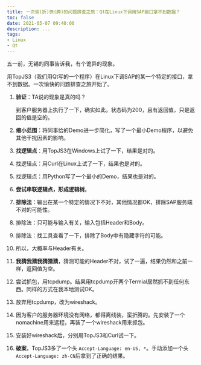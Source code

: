 ```yaml
---
title: 一次愉(折)快(腾)的问题排查之旅：Qt在Linux下调用SAP接口拿不到数据？
toc: false
date: 2021-05-07 09:40:00
description: ...
tags:
- Linux
- Qt
---
```


五一前，无锡的同事告诉我，有个诡异的现象。

用TopJS3（我们用Qt写的一个程序）在Linux下调SAP的某一个特定的接口，拿不到数据。一次愉快的问题排查之旅开始了。

1. **验证**：TA说的现象是真的吗？

   到客户服务器上执行了一下，确实如此。状态码为200，且有返回值，只是返回的值是空的。

2. **缩小范围**：将同事给的Demo进一步简化，写了一个最小Demo程序，以避免其他干扰因素的影响。

3. **找逻辑点**：用TopJS3在Windows上试了一下，结果是对的。

4. 找逻辑点：用Curl在Linux上试了一下，结果也是对的。

5. 找逻辑点：用Python写了一个最小的Demo，结果也是对的。

6. **尝试串联逻辑点，形成逻辑树**。

7. **排除法**：输出在某一个特定的情况下不对，其他情况都OK，排除SAP服务端不对的可能性。

8. 排除法：只可能与输入有关，输入包括Header和Body。

9. 排除法：找工具查看了一下，排除了Body中有隐藏字符的可能。

10. 所以，大概率与Header有关。

11. **我猜我猜我猜猜猜**，猜测可能的Header不对，试了一遍，结果仍然和之前一样，返回值为空。

12. 尝试抓包，用tcpdump。结果用tcpdump开两个Termial居然抓不到任何东西。同样的方式在我本地测试OK。

13. 放弃用tcpdump，改为wireshack。

14. 因为客户的服务器环境没有网络，都得离线装，蛮折腾的。先安装了一个nomachine用来远程，再装了一个wireshack用来抓包。

15. 安装好wireshack后，分别用TopJS3和Curl试一下。

16. **破案**，TopJS3多了一个头 `Accept-Language: en-US, *`。手动添加一个头`Accept-Language: zh-CN`后拿到了正确的结果。

